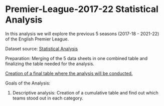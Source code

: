 # Premier-League-2017-22 Statistical Analysis

In this analysis we will explore the previous 5 seasons (2017-18 - 2021-22) of the English Premier League. 

Dataset source: [Statistical Analysis](https://www.football-data.co.uk/englandm.php)

Preparation: Merging of the 5 data sheets in one combined table and finalizing the table needed for the analysis.

[Creation of a final table where the analysis will be conducted.](https://github.com/vagge86/Premier-League-2017-22/tree/main/1.%20Merging%20of%20the%205%20seasons%20to%201%20summary%20table)

Goals of the Analysis:

1. Descriptive analysis: Creation of a cumulative table and find out which teams stood out in each category.


